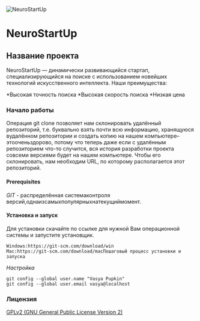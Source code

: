 ![NeuroStartUp](https://camo.githubusercontent.com/c6727c717cad1e4820481abb87524f90782445c5/68747470733a2f2f692e696d6775722e636f6d2f495a4f525769492e706e67)

# NeuroStartUp


## Название проекта
NeuroStartUp — динамически развивающийся стартап, специализирующийся на поиске с использованием новейших технологий искусственного интеллекта. Наши преимущества:

*Высокая точность поиска
*Высокая скорость поиска
*Низкая цена

### Начало работы
Операция git clone позволяет нам склонировать удалённый репозиторий, т.е. буквально взять почти всю информацию, 
хранящуюся вудалённом репозитории и создать копию на нашем компьютере–этооченьздорово,
потому что теперь даже если с удалённым репозиторием что-то случится, вся история разработки проекта совсеми версиями будет на нашем компьютере.
Чтобы его склонировать, нам необходим URL, по которому располагается этот репозиторий.

#### Prerequisites
*GIT* - распределённая системаконтроля версий,однаизсамыхпопулярныхнатекущиймомент.

#### Установка и запуск
Для установки скачайте по ссылке для нужной Вам операционной системы и запустите установщик.

```
Windows:https://git-scm.com/download/win
Mac:https://git-scm.com/download/macПошаговый процесс установки и запуска
```

*Настройка*

```
git config --global user.name "Vasya Pupkin"
git config --global user.email vasya@localhost
```


### Лицензия
[GPLv2 (GNU General Public License Version 2)](http://www.gnu.org/licenses/gpl.html)

